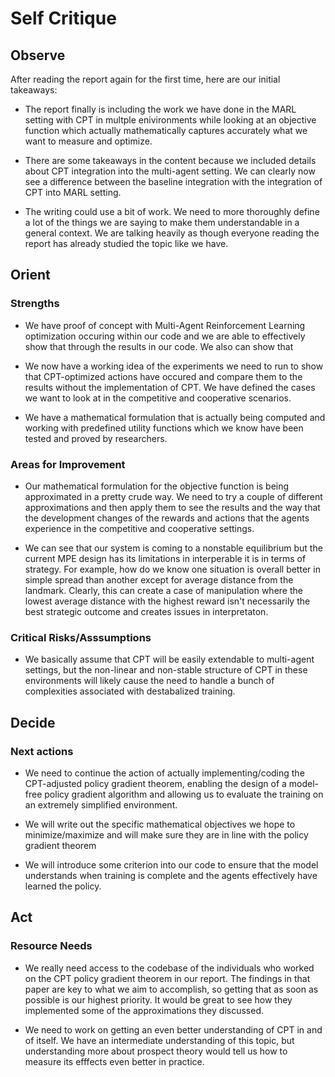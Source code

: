 # Self Critique

## Observe

After reading the report again for the first time, here are our initial takeaways:

- The report finally is including the work we have done in the MARL setting with CPT in multple enivironments while looking at an objective function which actually mathematically captures accurately what we want to measure and optimize.

- There are some takeaways in the content because we included details about CPT integration into the multi-agent setting. We can clearly now see a difference between the baseline integration with the integration of CPT into MARL setting.

- The writing could use a bit of work. We need to more thoroughly define a lot of the things we are saying to make them understandable in a general context. We are talking heavily as though everyone reading the report has already studied the topic like we have.

## Orient

### Strengths

- We have proof of concept with Multi-Agent Reinforcement Learning optimization occuring within our code and we are able to effectively show that through the results in our code. We also can show that 

- We now have a working idea of the experiments we need to run to show that CPT-optimized actions have occured and compare them to the results without the implementation of CPT. We have defined the cases we want to look at in the competitive and cooperative scenarios.

- We have a mathematical formulation that is actually being computed and working with predefined utility functions which we know have been tested and proved by researchers. 


### Areas for Improvement

- Our mathematical formulation for the objective function is being approximated in a pretty crude way. We need to try a couple of different approximations and then apply them to see the results and the way that the development changes of the rewards and actions that the agents experience in the competitive and cooperative settings.

- We can see that our system is coming to a nonstable equilibrium but the current MPE design has its limitations in interperable it is in terms of strategy. For example, how do we know one situation is overall better in simple spread than another except for average distance from the landmark. Clearly, this can create a case of manipulation where the lowest average distance with the highest reward isn't necessarily the best strategic outcome and creates issues in interpretaton.



### Critical Risks/Asssumptions

- We basically assume that CPT will be easily extendable to multi-agent settings, but the non-linear and non-stable structure of CPT in these environments will likely cause the need to handle a bunch of complexities associated  with destabalized training.



## Decide

### Next actions

- We need to continue the action of actually implementing/coding the CPT-adjusted policy gradient theorem, enabling the design of a model-free policy gradient algorithm and allowing us to evaluate the training on an extremely simplified environment.

- We will write out the specific mathematical objectives we hope to minimize/maximize and will make sure they are in line with the policy gradient theorem

- We will introduce some criterion into our code to ensure that the model understands when training is complete and the agents effectively have learned the policy.

## Act


### Resource Needs

- We really need access to the codebase of the individuals who worked on the CPT policy gradient theorem in our report. The findings in that paper are key to what we aim to accomplish, so getting that as soon as possible is our highest priority. It would be great to see how they implemented some of the approximations they discussed.

- We need to work on getting an even better understanding of CPT in and of itself. We have an intermediate understanding of this topic, but understanding more about prospect theory would tell us how to measure its efffects even better in practice.

